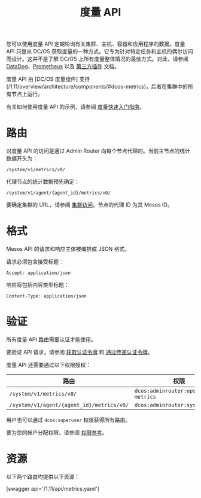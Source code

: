 ﻿---
layout: layout.pug
navigationTitle: 度量 API
title: 度量 API
menuWeight: 1
excerpt: 使用度量 API
beta: false
---
<!-- The source repo for this topic is https://github.com/dcos/dcos-docs-site -->

您可以使用度量 API 定期轮询有关集群、主机、容器和应用程序的数据。度量 API 只是从 DC/OS 获取度量的一种方式。它专为针对特定任务和主机的偶尔访问而设计。这并不是了解 DC/OS 上所有度量整体情况的最佳方式。对此，请参阅
[DataDog](/cn/1.11/metrics/datadog)、[Prometheus](/cn/1.11/metrics/prometheus) 以及
[第三方插件](https://github.com/dcos/dcos-metrics/blob/master/plugins/CONTRIBUTING.md) 文档。

度量 API 由 [DC/OS 度量组件] 支持(/1.11/overview/architecture/components/#dcos-metrics)，后者在集群中的所有节点上运行。

有关如何使用度量 API 的示例，请参阅 [度量快速入门指南](/cn/1.11/metrics/quickstart/)。


# 路由

对度量 API 的访问是通过 Admin Router 向每个节点代理的。当前主节点的统计数据开头为：

```
/system/v1/metrics/v0/
```

代理节点的统计数据预先确定：

```
/system/v1/agent/{agent_id}/metrics/v0/
```

要确定集群的 URL，请参阅 [集群访问](/cn/1.11/api/access/)。节点的代理 ID 为其 Mesos ID。


# 格式

Mesos API 的请求和响应主体被编排成 JSON 格式。

请求必须包含接受标题：

```
Accept: application/json
```

响应将包括内容类型标题：

```
Content-Type: application/json
```


# 验证

所有度量 API 路由需要认证才能使用。

要验证 API 请求，请参阅 [获取认证令牌](/cn/1.11/security/ent/iam-api/#obtaining-an-authentication-token) 和 [通过传递认证令牌](/cn/1.11/security/ent/iam-api/#passing-an-authentication-token)。

度量 API 还需要通过以下权限授权：

| 路由 | 权限 |
|-------|----------|
| `/system/v1/metrics/v0/` | `dcos:adminrouter:ops:system-metrics` |
| `/system/v1/agent/{agent_id}/metrics/v0/` | `dcos:adminrouter:system:agent` |

用户也可以通过 `dcos:superuser` 权限获得所有路由。

要为您的帐户分配权限，请参阅 [权限参考](/cn/1.11/security/ent/perms-reference/)。


# 资源

以下两个路由均提供以下资源：

[swagger api='/1.11/api/metrics.yaml']
